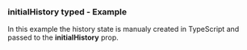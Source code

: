 ### initialHistory typed - Example

In this example the history state is manualy created in TypeScript and passed to the **initialHistory** prop.

